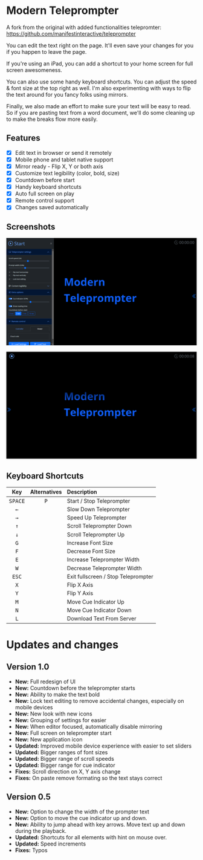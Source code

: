 

# Modern Teleprompter #

A fork from the original with added functionalities telepromter: https://github.com/manifestinteractive/teleprompter

You can edit the text right on the page. It'll even save your changes for you if you happen to leave the page.

If you're using an iPad, you can add a shortcut to your home screen for full screen awesomeness.

You can also use some handy keyboard shortcuts. You can adjust the speed & font size at the top right as well. I'm also experimenting with ways to flip the text around for you fancy folks using mirrors.

Finally, we also made an effort to make sure your text will be easy to read.   So if you are pasting text from a word document, we'll do some cleaning up to make the breaks flow more easily.


## Features ##

- [X] Edit text in browser or send it remotely
- [X] Mobile phone and tablet native support
- [X] Mirror ready - Flip X, Y or both axis
- [X] Customize text legibility (color, bold, size)
- [X] Countdown before start
- [X] Handy keyboard shortcuts
- [X] Auto full screen on play
- [X] Remote control support
- [X] Changes saved automatically

## Screenshots ##

![Screenshot](img/setup-screen.png "Setup screen")

![Screenshot](img/player-screen.png "Player screen")


## Keyboard Shortcuts ##

Key              | Alternatives                            | Description
:---------------:|:---------------------------------------:|:--------------------------
<kbd>SPACE</kbd> | <kbd>P</kbd>                            | Start / Stop Teleprompter
<kbd>←</kbd>     |                                         | Slow Down Teleprompter
<kbd>→</kbd>     |                                         | Speed Up Teleprompter
<kbd>↑</kbd>     |                                         | Scroll Teleprompter Down
<kbd>↓</kbd>     |                                         | Scroll Teleprompter Up
<kbd>G</kbd>     |                                         | Increase Font Size
<kbd>F</kbd>     |                                         | Decrease Font Size
<kbd>E</kbd>     |                                         | Increase Teleprompter Width
<kbd>W</kbd>     |                                         | Decrease Teleprompter Width
<kbd>ESC</kbd>   |                                         | Exit fullscreen / Stop Teleprompter
<kbd>X</kbd>     |                                         | Flip X Axis
<kbd>Y</kbd>     |                                         | Flip Y Axis
<kbd>M</kbd>     |                                         | Move Cue Indicator Up
<kbd>N</kbd>     |                                         | Move Cue Indicator Down
<kbd>L</kbd>     |                                         | Download Text From Server


# Updates and changes #

## Version 1.0 ##

- **New:** Full redesign of UI
- **New:** Countdown before the teleprompter starts
- **New:** Ability to make the text bold
- **New:** Lock text editing to remove accidental changes, especially on mobile devices 
- **New:** New look with new icons
- **New:** Grouping of settings for easier 
- **New:** When editor focused, automatically disable mirroring
- **New:** Full screen on teleprompter start
- **New:** New application icon
- **Updated:** Improved mobile device experience with easier to set sliders
- **Updated:** Bigger ranges of font sizes
- **Updated:** Bigger range of scroll speeds
- **Updated:** Bigger range for cue indicator
- **Fixes:** Scroll direction on X, Y axis change
- **Fixes:** On paste remove formating so the text stays correct

## Version 0.5 ##

- **New:** Option to change the width of the prompter text
- **New:** Option to move the cue indicator up and down.
- **New:** Ability to jump ahead with key arrows. Move text up and down during the playback.
- **Updated:** Shortcuts for all elements with hint on mouse over.
- **Updated:** Speed increments
- **Fixes:** Typos

